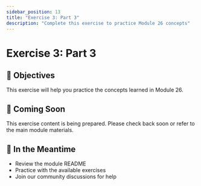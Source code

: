 ```yaml
---
sidebar_position: 13
title: "Exercise 3: Part 3"
description: "Complete this exercise to practice Module 26 concepts"
---
```


# Exercise 3: Part 3

## 🎯 Objectives

This exercise will help you practice the concepts learned in Module 26.

## 📝 Coming Soon

This exercise content is being prepared. Please check back soon or refer to the main module materials.

## 🚀 In the Meantime

- Review the module README
- Practice with the available exercises
- Join our community discussions for help
